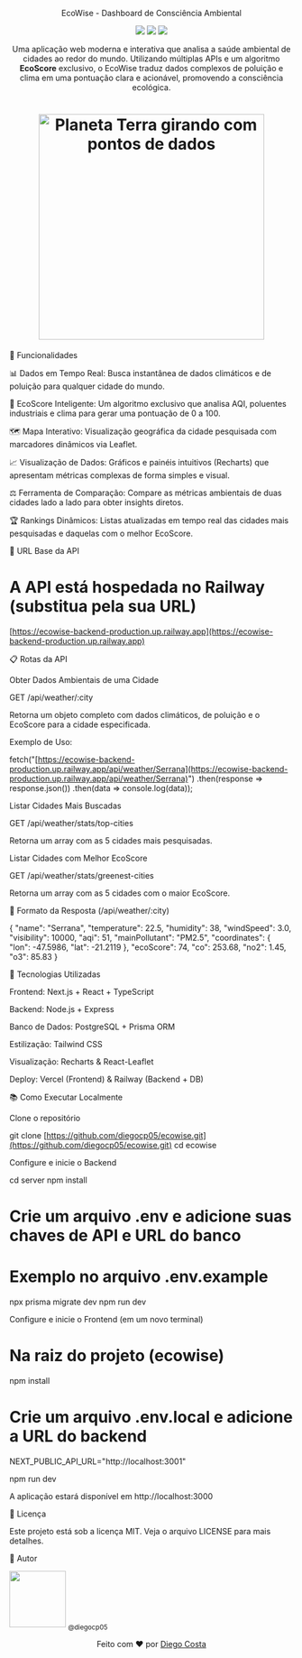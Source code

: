 <div align="center">

EcoWise - Dashboard de Consciência Ambiental

<p align="center">
<img src="https://www.google.com/search?q=https://img.shields.io/github/stars/diegocp05/ecowise%3Fstyle%3Dfor-the-badge" />
<img src="https://www.google.com/search?q=https://img.shields.io/github/forks/diegocp05/ecowise%3Fstyle%3Dfor-the-badge" />
<img src="https://www.google.com/search?q=https://img.shields.io/github/license/diegocp05/ecowise%3Fstyle%3Dfor-the-badge" />
</p>

<p align="center">
Uma aplicação web moderna e interativa que analisa a saúde ambiental de cidades ao redor do mundo. Utilizando múltiplas APIs e um algoritmo <strong>EcoScore</strong> exclusivo, o EcoWise traduz dados complexos de poluição e clima em uma pontuação clara e acionável, promovendo a consciência ecológica.
</p>

<h1 align="center">
<img height="400" alt="Planeta Terra girando com pontos de dados" title="Planeta Terra" src="https://www.google.com/search?q=https://media1.tenor.com/m/V20-1h_a_yAAAAAd/world-earth.gif"/>
</h1>
</div>

🌟 Funcionalidades

📊 Dados em Tempo Real: Busca instantânea de dados climáticos e de poluição para qualquer cidade do mundo.

💯 EcoScore Inteligente: Um algoritmo exclusivo que analisa AQI, poluentes industriais e clima para gerar uma pontuação de 0 a 100.

🗺️ Mapa Interativo: Visualização geográfica da cidade pesquisada com marcadores dinâmicos via Leaflet.

📈 Visualização de Dados: Gráficos e painéis intuitivos (Recharts) que apresentam métricas complexas de forma simples e visual.

⚖️ Ferramenta de Comparação: Compare as métricas ambientais de duas cidades lado a lado para obter insights diretos.

🏆 Rankings Dinâmicos: Listas atualizadas em tempo real das cidades mais pesquisadas e daquelas com o melhor EcoScore.

📡 URL Base da API

# A API está hospedada no Railway (substitua pela sua URL)
[https://ecowise-backend-production.up.railway.app](https://ecowise-backend-production.up.railway.app)


📋 Rotas da API

Obter Dados Ambientais de uma Cidade

GET /api/weather/:city


Retorna um objeto completo com dados climáticos, de poluição e o EcoScore para a cidade especificada.

Exemplo de Uso:

fetch("[https://ecowise-backend-production.up.railway.app/api/weather/Serrana](https://ecowise-backend-production.up.railway.app/api/weather/Serrana)")
    .then(response => response.json())
    .then(data => console.log(data));


Listar Cidades Mais Buscadas

GET /api/weather/stats/top-cities


Retorna um array com as 5 cidades mais pesquisadas.

Listar Cidades com Melhor EcoScore

GET /api/weather/stats/greenest-cities


Retorna um array com as 5 cidades com o maior EcoScore.

📄 Formato da Resposta (/api/weather/:city)

{
  "name": "Serrana",
  "temperature": 22.5,
  "humidity": 38,
  "windSpeed": 3.0,
  "visibility": 10000,
  "aqi": 51,
  "mainPollutant": "PM2.5",
  "coordinates": {
    "lon": -47.5986,
    "lat": -21.2119
  },
  "ecoScore": 74,
  "co": 253.68,
  "no2": 1.45,
  "o3": 85.83
}


🔧 Tecnologias Utilizadas

Frontend: Next.js + React + TypeScript

Backend: Node.js + Express

Banco de Dados: PostgreSQL + Prisma ORM

Estilização: Tailwind CSS

Visualização: Recharts & React-Leaflet

Deploy: Vercel (Frontend) & Railway (Backend + DB)

📚 Como Executar Localmente

Clone o repositório

git clone [https://github.com/diegocp05/ecowise.git](https://github.com/diegocp05/ecowise.git)
cd ecowise


Configure e inicie o Backend

cd server
npm install

# Crie um arquivo .env e adicione suas chaves de API e URL do banco
# Exemplo no arquivo .env.example

npx prisma migrate dev
npm run dev


Configure e inicie o Frontend (em um novo terminal)

# Na raiz do projeto (ecowise)
npm install

# Crie um arquivo .env.local e adicione a URL do backend
NEXT_PUBLIC_API_URL="http://localhost:3001"

npm run dev


A aplicação estará disponível em http://localhost:3000

📝 Licença

Este projeto está sob a licença MIT. Veja o arquivo LICENSE para mais detalhes.

🚀 Autor

<img height="100" src="https://avatars.githubusercontent.com/u/80592413?v=4">
<sub>@diegocp05</sub>

<p align="center">
Feito com ❤️ por <a href="https://github.com/diegocp05">Diego Costa</a>
</p>
